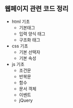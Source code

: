 ## 웹페이지 관련 코드 정리

* html 기초
  * 기본태그
  * 입력 양식 태그
  * 구조화 태그
* css 기초
  * 기본 선택자
  * 기본 속성
* js 기초
  * 조건문
  * 반복문
  * 함수
  * 문서 객체
  * 이벤트
  * jQuery
